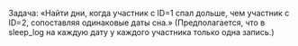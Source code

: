 Задача: «Найти дни, когда участник c ID=1 спал дольше, чем участник с ID=2, сопоставляя одинаковые даты сна.»
(Предполагается, что в sleep_log на каждую дату у каждого участника только одна запись.)

